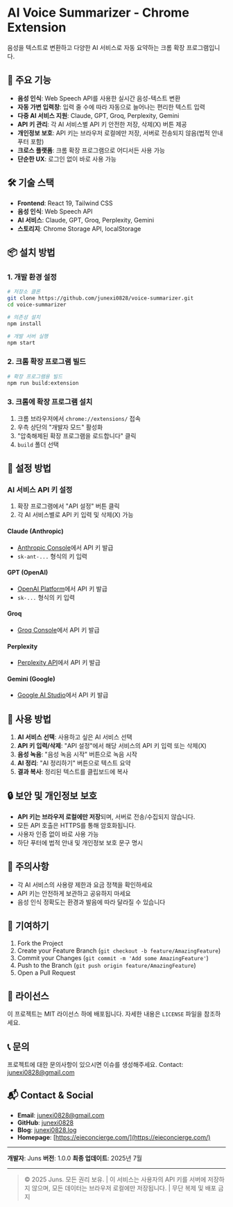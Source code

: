 # AI Voice Summarizer - Chrome Extension

음성을 텍스트로 변환하고 다양한 AI 서비스로 자동 요약하는 크롬 확장 프로그램입니다.

## 🚀 주요 기능

- **음성 인식**: Web Speech API를 사용한 실시간 음성-텍스트 변환
- **자동 가변 입력창**: 입력 줄 수에 따라 자동으로 늘어나는 편리한 텍스트 입력
- **다중 AI 서비스 지원**: Claude, GPT, Groq, Perplexity, Gemini
- **API 키 관리**: 각 AI 서비스별 API 키 안전한 저장, 삭제(X) 버튼 제공
- **개인정보 보호**: API 키는 브라우저 로컬에만 저장, 서버로 전송되지 않음(법적 안내 푸터 포함)
- **크로스 플랫폼**: 크롬 확장 프로그램으로 어디서든 사용 가능
- **단순한 UX**: 로그인 없이 바로 사용 가능

## 🛠️ 기술 스택

- **Frontend**: React 19, Tailwind CSS
- **음성 인식**: Web Speech API
- **AI 서비스**: Claude, GPT, Groq, Perplexity, Gemini
- **스토리지**: Chrome Storage API, localStorage

## 📦 설치 방법

### 1. 개발 환경 설정

```bash
# 저장소 클론
git clone https://github.com/junexi0828/voice-summarizer.git
cd voice-summarizer

# 의존성 설치
npm install

# 개발 서버 실행
npm start
```

### 2. 크롬 확장 프로그램 빌드

```bash
# 확장 프로그램용 빌드
npm run build:extension
```

### 3. 크롬에 확장 프로그램 설치

1. 크롬 브라우저에서 `chrome://extensions/` 접속
2. 우측 상단의 "개발자 모드" 활성화
3. "압축해제된 확장 프로그램을 로드합니다" 클릭
4. `build` 폴더 선택

## 🔧 설정 방법

### AI 서비스 API 키 설정

1. 확장 프로그램에서 "API 설정" 버튼 클릭
2. 각 AI 서비스별로 API 키 입력 및 삭제(X) 가능

#### Claude (Anthropic)
- [Anthropic Console](https://console.anthropic.com/)에서 API 키 발급
- `sk-ant-...` 형식의 키 입력

#### GPT (OpenAI)
- [OpenAI Platform](https://platform.openai.com/)에서 API 키 발급
- `sk-...` 형식의 키 입력

#### Groq
- [Groq Console](https://console.groq.com/)에서 API 키 발급

#### Perplexity
- [Perplexity API](https://www.perplexity.ai/settings/api)에서 API 키 발급

#### Gemini (Google)
- [Google AI Studio](https://aistudio.google.com/)에서 API 키 발급

## 🎯 사용 방법

1. **AI 서비스 선택**: 사용하고 싶은 AI 서비스 선택
2. **API 키 입력/삭제**: "API 설정"에서 해당 서비스의 API 키 입력 또는 삭제(X)
3. **음성 녹음**: "음성 녹음 시작" 버튼으로 녹음 시작
4. **AI 정리**: "AI 정리하기" 버튼으로 텍스트 요약
5. **결과 복사**: 정리된 텍스트를 클립보드에 복사

## 🔒 보안 및 개인정보 보호

- **API 키는 브라우저 로컬에만 저장**되며, 서버로 전송/수집되지 않습니다.
- 모든 API 호출은 HTTPS를 통해 암호화됩니다.
- 사용자 인증 없이 바로 사용 가능
- 하단 푸터에 법적 안내 및 개인정보 보호 문구 명시

## 🚨 주의사항

- 각 AI 서비스의 사용량 제한과 요금 정책을 확인하세요
- API 키는 안전하게 보관하고 공유하지 마세요
- 음성 인식 정확도는 환경과 발음에 따라 달라질 수 있습니다

## 🤝 기여하기

1. Fork the Project
2. Create your Feature Branch (`git checkout -b feature/AmazingFeature`)
3. Commit your Changes (`git commit -m 'Add some AmazingFeature'`)
4. Push to the Branch (`git push origin feature/AmazingFeature`)
5. Open a Pull Request

## 📄 라이선스

이 프로젝트는 MIT 라이선스 하에 배포됩니다. 자세한 내용은 `LICENSE` 파일을 참조하세요.

## 📞 문의

프로젝트에 대한 문의사항이 있으시면 이슈를 생성해주세요.
Contact: junexi0828@gmail.com

## 📬 Contact & Social

- **Email**: [junexi0828@gmail.com](mailto:junexi0828@gmail.com)
- **GitHub**: [junexi0828](https://github.com/junexi0828)
- **Blog**: [junexi0828.log](https://junexi0828.log)
- **Homepage**: [https://eieconcierge.com/](https://eieconcierge.com/)

---

**개발자**: Juns
**버전**: 1.0.0
**최종 업데이트**: 2025년 7월

---

> © 2025 Juns. 모든 권리 보유. | 이 서비스는 사용자의 API 키를 서버에 저장하지 않으며, 모든 데이터는 브라우저 로컬에만 저장됩니다. | 무단 복제 및 배포 금지
